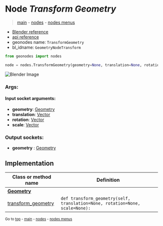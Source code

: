 # Node *Transform Geometry*

> [main](../index.md) - [nodes](nodes.md) - [nodes menus](nodes_menus.md)

- [Blender reference](https://docs.blender.org/manual/en/latest/modeling/geometry_nodes/r.html)
- [api reference](https://docs.blender.org/api/current/bpy.types.GeometryNodeTransform.html)
- geonodes name: `TransformGeometry`
- bl_idname: `GeometryNodeTransform`

```python
from geonodes import nodes

node = nodes.TransformGeometry(geometry=None, translation=None, rotation=None, scale=None)
```

![Blender Image](https://docs.blender.org/manual/en/latest/_images/node-types_GeometryNodeTransform.webp)

### Args:

#### Input socket arguments:

- **geometry**: [Geometry](Geometry.md)
- **translation**: [Vector](Vector.md)
- **rotation**: [Vector](Vector.md)
- **scale**: [Vector](Vector.md)

### Output sockets:

- **geometry** : [Geometry](Geometry.md)

## Implementation

| Class or method name | Definition |
|----------------------|------------|
| **[Geometry](Geometry.md)** |
| [transform_geometry](Geometry.md#transform_geometry) | `def transform_geometry(self, translation=None, rotation=None, scale=None):` |

<sub>Go to [top](#node-Transform-Geometry) - [main](../index.md) - [nodes](nodes.md) - [nodes menus](nodes_menus.md)</sub>

